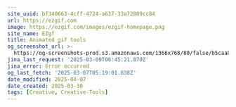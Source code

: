 ```yaml
---
site_uuid: bf340663-4cff-4724-a637-33a72809cc84
url: https://ezgif.com
image: https://ezgif.com/images/ezgif-homepage.png
site_name: EZgf
title: Animated gif tools
og_screenshot_url: >-
  https://og-screenshots-prod.s3.amazonaws.com/1366x768/80/false/b5caa85941f32e986e1af1b0f3f794a849a57836369a8dc10bc4d1cd02ef2535.jpeg
jina_last_request: '2025-03-09T06:45:21.070Z'
jina_error: Error occurred
og_last_fetch: '2025-03-07T05:19:01.838Z'
date_modified: 2025-04-07
date_created: 2025-03-30
tags: [Creative, Creative-Tools]
---
```










